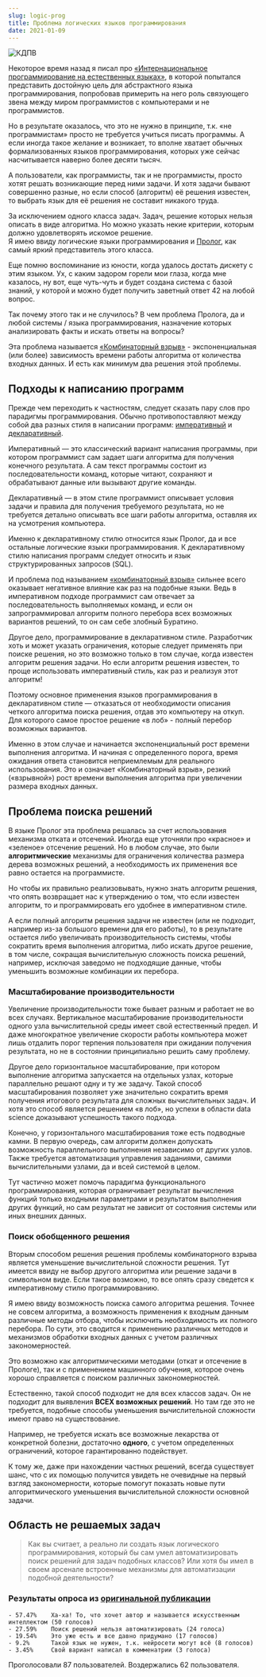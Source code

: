 ```yaml
---
slug: logic-prog
title: Проблема логических языков программирования
date: 2021-01-09
---
```


![КДПВ](/blog/langs.jpeg)

Некоторое время назад я писал про [«Интернациональное программирование на естественных языках»](/blog/inter-prog/), 
в которой попытался представить достойную цель для абстрактного языка программирования, 
попробовав примерить на него роль связующего звена между миром программистов с компьютерами и не программистов. 

Но в результате оказалось, что это не нужно в принципе, т.к. «не программистам» просто не требуется учиться писать программы. 
А если иногда такое желание и возникает, то вполне хватает обычных формализованных языков программирования, 
которых уже сейчас насчитывается наверно более десяти тысяч.

А пользователи, как программисты, так и не программисты, просто хотят решать возникающие перед ними задачи. 
И хотя задачи бывают совершенно разные, но если способ (алгоритм) её решения известен, то выбрать язык для её решения не составит никакого труда.

За исключением одного класса задач. Задач, решение которых нельзя описать в виде алгоритма. 
Но можно указать некие критерии, которым должно удовлетворять искомое решение.  
Я имею ввиду логические языки программирования и [Пролог](https://ru.wikipedia.org/wiki/Пролог_(язык_программирования)), как самый яркий представитель этого класса.

Еще помню воспоминание из юности, когда удалось достать дискету с этим языком. 
Ух, с каким задором горели мои глаза, когда мне казалось, ну вот, еще чуть-чуть и будет создана система с базой знаний, 
у которой и можно будет получить заветный ответ 42 на любой вопрос.

Так почему этого так и не случилось? В чем проблема Пролога, да и любой системы / языка программирования, 
назначение которых анализировать факты и искать ответы на вопросы?  

Эта проблема называется [«Комбинаторный взрыв»](https://ru.wikipedia.org/wiki/Комбинаторный_взрыв) - экспоненциальная (или более) зависимость времени работы алгоритма от количества входных данных. 
И есть как минимум два решения этой проблемы.

## Подходы к написанию программ
Прежде чем переходить к частностям, следует сказать пару слов про парадигмы программирования. 
Обычно противопоставляют между собой два разных стиля в написании программ: [императивный](https://ru.wikipedia.org/wiki/Императивное_программирование) и [декларативный](https://ru.wikipedia.org/wiki/Декларативное_программирование).

Императивный — это классический вариант написания программы, при котором программист сам задает шаги алгоритма для получения конечного результата. 
А сам текст программы состоит из последовательности команд, которые читают, сохраняют и обрабатывают данные или вызывают другие команды.

Декларативный — в этом стиле программист описывает условия задачи и правила для получения требуемого результата, 
но не требуется детально описывать все шаги работы алгоритма, оставляя их на усмотрения компьютера.

Именно к декларативному стилю относится язык Пролог, да и все остальные логические языки программирования. 
К декларативному стилю написания программ следует относить и язык структурированных запросов (SQL).

И проблема под называнием [«комбинаторный взрыв»](https://ru.wikipedia.org/wiki/Комбинаторный_взрыв) сильнее всего оказывает негативное влияние как раз на подобные языки. 
Ведь в императивном подходе программист сам отвечает за последовательность выполняемых команд, и если он запрограммировал алгоритм полного перебора всех возможных вариантов решений, то он сам себе злобный Буратино.

Другое дело, программирование в декларативном стиле. Разработчик хоть и может указать ограничения, которые следует применять при поиске решения, 
но это возможно только в том случае, когда известен алгоритм решения задачи. 
Но если алгоритм решения  известен, то проще использовать императивный стиль, как раз и реализуя этот алгоритм!

Поэтому основное применения языков программирования в декларативном стиле — отказаться от необходимости описания четкого алгоритма поиска решения, 
отдав это компьютеру на откуп. Для которого самое простое решение «в лоб» - полный перебор возможных вариантов.

Именно в этом случае и начинается экспоненциальный рост времени выполнения алгоритма. 
И начиная с определенного порога, время ожидания ответа становится неприемлемым для реального использования. 
Это и означает «Комбинаторный взрыв», резкий («взрывной») рост времени выполнения алгоритма при увеличении размера входных данных.

## Проблема поиска решений
В языке Пролог эта проблема решалась за счет использования механизма отката и  отсечений. 
Иногда еще уточняли про «красное» и «зеленое» отсечение решений. 
Но в любом случае, это были **алгоритмические** механизмы для ограничения количества размера дерева возможных решений, 
а необходимость их применения все равно остается на программисте. 

Но чтобы их правильно реализовывать, нужно знать алгоритм решения, что опять возвращает нас к утверждению о том, 
что если известен алгоритм, то и программировать его удобнее в императивном стиле.

А если полный алгоритм решения задачи не известен (или не подходит, например из-за большого времени для его работы), 
то в результате остается либо увеличивать производительность системы, чтобы сократить время выполнения алгоритма, 
либо искать другое решение, в том числе, сокращая вычислительную сложность поиска решений, например, исключая заведомо не подходящие данные, 
чтобы уменьшить возможные комбинации их перебора.

### Масштабирование производительности
Увеличение производительности тоже бывает разным и работает не во всех случаях. 
Вертикальное масштабирование производительности одного узла вычислительной среды имеет свой естественный предел. 
И даже многократное увеличение скорости работы компьютера может лишь отдалить порог терпения пользователя при ожидании получения результата, 
но не в состоянии принципиально решить саму проблему.

Другое дело горизонтальное масштабирование, при котором выполнение алгоритма запускается на отдельных узлах, которые параллельно решают одну и ту же задачу. 
Такой способ масштабирования позволяет уже значительно сократить время получения итогового результата для сложных вычислительных задач. 
И хотя это способ является решением «в лоб», но успехи в области data science доказывают успешность такого подхода.

Конечно, у горизонтального масштабирования тоже есть подводные камни. 
В первую очередь, сам алгоритм должен допускать возможность параллельного выполнения независимо от других узлов. 
Также требуется автоматизация управления заданиями, самими вычислительными узлами, да и всей системой в целом.

Тут частично может помочь парадигма функционального программирования, которая ограничивает результат вычисления функций только входными параметрами 
и результатом выполнения других функций, но сам результат не зависит от состояния системы или иных внешних данных. 

### Поиск обобщенного решения
Вторым способом решения решения проблемы комбинаторного взрыва является уменьшение вычислительной сложности решения. 
Тут имеется ввиду не выбор другого алгоритма или решение задачи в символьном виде. 
Если такое возможно, то все опять сразу сведется к императивному стилю программированию. 

Я имею ввиду возможность поиска самого алгоритма решения. 
Точнее не совсем алгоритма, а возможность применения к входным данным различные методы отбора, чтобы исключить необходимость их полного перебора. 
По сути, это сводится к применению различных методов и механизмов обработки входных данных с учетом различных закономерностей. 

Это возможно как алгоритмическими методами (откат и отсечение в Прологе), так и с применением машинного обучения, 
которое очень хорошо справляется с поиском различных закономерностей.

Естественно, такой способ подходит не для всех классов задач. Он не подходит для выявления **ВСЕХ возможных решений**. 
Но там где это не требуется, подобные способы уменьшения вычислительной сложности имеют право на существование.

Например, не требуется искать все возможные лекарства от конкретной болезни, достаточно **одного**, с учетом определенных ограничений, которое гарантированно подействует.

К тому же, даже при нахождении частных решений, всегда существует шанс, что с их помощью получится увидеть не очевидные на первый взгляд закономерности, 
которые помогут показать новые пути алгоритмического уменьшения вычислительной сложности основной задачи.

## Область не решаемых задач
> Как вы считает, а реально ли создать язык логического программирования, который бы сам умел автоматизировать поиск решений для задач подобных классов? Или хотя бы имел в своем арсенале встроенные механизмы для автоматизации подобной деятельности?


### Результаты опроса из [оригинальной публикации](https://habr.com/articles/536268/)
```
- 57.47%    Ха-ха! То, что хочет автор и называется искусственным интеллектом (50 голосов)
- 27.59%    Поиск решений нельзя автоматизировать (24 голоса)
- 19.54%    Это уже есть и все давно придумано (17 голосов)
- 9.2%      Такой язык не нужен, т.к. нейросети могут всё (8 голосов)
- 3.45%     Свой вариант написал в комменатрии (3 голоса)
```
Проголосовали 87 пользователей. Воздержались 62 пользователя. 
